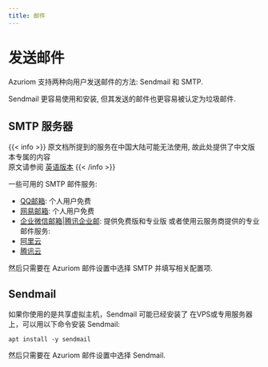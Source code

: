 ```yaml
---
title: 邮件
---
```


# 发送邮件

Azuriom 支持两种向用户发送邮件的方法: Sendmail 和 SMTP.

Sendmail 更容易使用和安装, 但其发送的邮件也更容易被认定为垃圾邮件.

## SMTP 服务器

{{< info >}}
原文档所提到的服务在中国大陆可能无法使用, 故此处提供了中文版本专属的内容  
原文请参阅 [英语版本](/en/docs/mails)
{{< /info >}}

一些可用的 SMTP 邮件服务:  
* [QQ邮箱](https://mail.qq.com/): 个人用户免费
* [网易邮箱](https://mail.163.com/): 个人用户免费
* [企业微信邮箱|腾讯企业邮](https://work.weixin.qq.com/mail/): 提供免费版和专业版
或者使用云服务商提供的专业邮件服务:
* [阿里云](https://www.aliyun.com/product/directmail)
* [腾讯云](https://cloud.tencent.com/product/ses)

然后只需要在 Azuriom 邮件设置中选择 SMTP 并填写相关配置项.

## Sendmail

如果你使用的是共享虚拟主机，Sendmail 可能已经安装了
在VPS或专用服务器上，可以用以下命令安装 Sendmail:
```
apt install -y sendmail
```

然后只需要在 Azuriom 邮件设置中选择 Sendmail.
